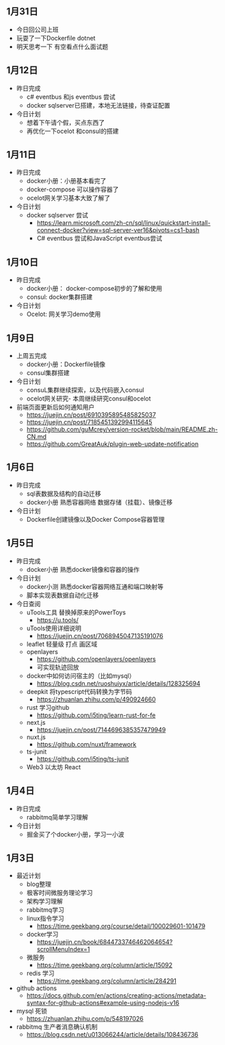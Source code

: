 ## 1月31日
- 今日回公司上班
- 玩耍了一下Dockerfile dotnet
- 明天思考一下  有空看点什么面试题 
## 1月12日
- 昨日完成
  - c# eventbus 和js eventbus 尝试
  - docker sqlserver已搭建，本地无法链接，待查证配置
- 今日计划
  - 想着下午请个假，买点东西了
  - 再优化一下ocelot 和consul的搭建
## 1月11日
- 昨日完成
  - docker小册：小册基本看完了
  - docker-compose 可以操作容器了
  - ocelot网关学习基本大致了解了
- 今日计划
  - docker sqlserver 尝试
    - https://learn.microsoft.com/zh-cn/sql/linux/quickstart-install-connect-docker?view=sql-server-ver16&pivots=cs1-bash
    - C# eventbus 尝试和JavaScript eventbus尝试
## 1月10日
- 昨日完成
  - docker小册： docker-compose初步的了解和使用
  - consul: docker集群搭建
- 今日计划
  - Ocelot: 网关学习demo使用
## 1月9日
- 上周五完成
  - docker小册：Dockerfile镜像
  - consul集群搭建
- 今日计划
  - consuL集群继续探索，以及代码嵌入consul
  - ocelot网关研究-  本周继续研究consul和ocelot
- 前端页面更新后如何通知用户
  - https://juejin.cn/post/6910395895485825037
  - https://juejin.cn/post/7185451392994115645
  - https://github.com/guMcrey/version-rocket/blob/main/README.zh-CN.md
  - https://github.com/GreatAuk/plugin-web-update-notification
## 1月6日
- 昨日完成
  - sql表数据及结构的自动迁移
  - docker小册 熟悉容器网络 数据存储（挂载）、镜像迁移
- 今日计划
  - Dockerfile创建镜像以及Docker Compose容器管理
## 1月5日
- 昨日完成 
  - docker小册 熟悉docker镜像和容器的操作
- 今日计划
  - docker小测 熟悉docker容器网络互通和端口映射等
  - 脚本实现表数据自动化迁移
- 今日查阅
  - uTools工具 替换掉原来的PowerToys
    - https://u.tools/
  - uTools使用详细说明
    - https://juejin.cn/post/7068945047135191076
  - leaflet 轻量级 打点 画区域
  - openlayers 
    - https://github.com/openlayers/openlayers
    - 可实现轨迹回放
  - docker中如何访问宿主的（比如mysql）
    - https://blog.csdn.net/ruoshuiyx/article/details/128325694
  - deepkit 将typescript代码转换为字节码
    - https://zhuanlan.zhihu.com/p/490924660
  - rust 学习github
    - https://github.com/i5ting/learn-rust-for-fe
  - next.js
    - https://juejin.cn/post/7144696385357479949
  - nuxt.js
    - https://github.com/nuxt/framework
  - ts-junit 
    - https://github.com/i5ting/ts-junit
  - Web3 以太坊  React
## 1月4日
-  昨日完成
   -  rabbitmq简单学习理解
- 今日计划
  - 掘金买了个docker小册，学习一小波
## 1月3日
- 最近计划
  - blog整理
  - 极客时间微服务理论学习
  - 架构学习理解
  - rabbitmq学习
  - linux指令学习
    - https://time.geekbang.org/course/detail/100029601-101479
  - docker学习
    - https://juejin.cn/book/6844733746462064654?scrollMenuIndex=1
  - 微服务
    - https://time.geekbang.org/column/article/15092
  - redis 学习
    - https://time.geekbang.org/column/article/284291
- github actions
  - https://docs.github.com/en/actions/creating-actions/metadata-syntax-for-github-actions#example-using-nodejs-v16
- mysql 死锁
  - https://zhuanlan.zhihu.com/p/548197026
- rabbitmq 生产者消息确认机制
  - https://blog.csdn.net/u013066244/article/details/108436736